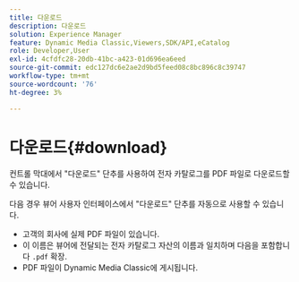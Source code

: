 ```yaml
---
title: 다운로드
description: 다운로드
solution: Experience Manager
feature: Dynamic Media Classic,Viewers,SDK/API,eCatalog
role: Developer,User
exl-id: 4cfdfc28-20db-41bc-a423-01d696ea6eed
source-git-commit: edc127dc6e2ae2d9bd5feed08c8bc896c8c39747
workflow-type: tm+mt
source-wordcount: '76'
ht-degree: 3%

---
```


# 다운로드{#download}

컨트롤 막대에서 &quot;다운로드&quot; 단추를 사용하여 전자 카탈로그를 PDF 파일로 다운로드할 수 있습니다.

다음 경우 뷰어 사용자 인터페이스에서 &quot;다운로드&quot; 단추를 자동으로 사용할 수 있습니다.

* 고객의 회사에 실제 PDF 파일이 있습니다.
* 이 이름은 뷰어에 전달되는 전자 카탈로그 자산의 이름과 일치하며 다음을 포함합니다 `.pdf` 확장.
* PDF 파일이 Dynamic Media Classic에 게시됩니다.
